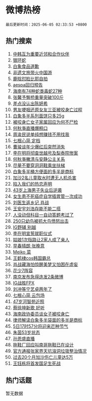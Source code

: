 # 微博热榜

`最后更新时间：2025-06-05 02:33:53 +0800`

## 热门搜索

1. [中韩互为重要近邻和合作伙伴](https://m.weibo.cn/search?containerid=100103type%3D1%26t%3D10%26q%3D%23%E4%B8%AD%E9%9F%A9%E4%BA%92%E4%B8%BA%E9%87%8D%E8%A6%81%E8%BF%91%E9%82%BB%E5%92%8C%E5%90%88%E4%BD%9C%E4%BC%99%E4%BC%B4%23&stream_entry_id=51&isnewpage=1&extparam=seat%3D1%26stream_entry_id%3D51%26c_type%3D51%26q%3D%2523%25E4%25B8%25AD%25E9%259F%25A9%25E4%25BA%2592%25E4%25B8%25BA%25E9%2587%258D%25E8%25A6%2581%25E8%25BF%2591%25E9%2582%25BB%25E5%2592%258C%25E5%2590%2588%25E4%25BD%259C%25E4%25BC%2599%25E4%25BC%25B4%2523%26cate%3D10103%26dgr%3D0%26pos%3D0%26filter_type%3Drealtimehot%26display_time%3D1749062032%26pre_seqid%3D174906203242600562135)
1. [银环蛇](https://m.weibo.cn/search?containerid=100103type%3D1%26t%3D10%26q%3D%E9%93%B6%E7%8E%AF%E8%9B%87&stream_entry_id=31&isnewpage=1&extparam=seat%3D1%26c_type%3D31%26cate%3D5001%26q%3D%25E9%2593%25B6%25E7%258E%25AF%25E8%259B%2587%26lcate%3D5001%26stream_entry_id%3D31%26filter_type%3Drealtimehot%26pos%3D0%26realpos%3D1%26dgr%3D0%26flag%3D2%26band_rank%3D1%26display_time%3D1749062032%26pre_seqid%3D174906203242600562135)
1. [白象食品道歉](https://m.weibo.cn/search?containerid=100103type%3D1%26t%3D10%26q%3D%23%E7%99%BD%E8%B1%A1%E9%A3%9F%E5%93%81%E9%81%93%E6%AD%89%23&stream_entry_id=31&isnewpage=1&extparam=seat%3D1%26c_type%3D31%26cate%3D5001%26q%3D%2523%25E7%2599%25BD%25E8%25B1%25A1%25E9%25A3%259F%25E5%2593%2581%25E9%2581%2593%25E6%25AD%2589%2523%26lcate%3D5001%26stream_entry_id%3D31%26filter_type%3Drealtimehot%26pos%3D1%26realpos%3D2%26dgr%3D0%26flag%3D2%26band_rank%3D2%26display_time%3D1749062032%26pre_seqid%3D174906203242600562135)
1. [非遗文旅带火中国游](https://m.weibo.cn/search?containerid=100103type%3D1%26t%3D10%26q%3D%23%E9%9D%9E%E9%81%97%E6%96%87%E6%97%85%E5%B8%A6%E7%81%AB%E4%B8%AD%E5%9B%BD%E6%B8%B8%23&stream_entry_id=31&isnewpage=1&extparam=seat%3D1%26c_type%3D31%26cate%3D5001%26q%3D%2523%25E9%259D%259E%25E9%2581%2597%25E6%2596%2587%25E6%2597%2585%25E5%25B8%25A6%25E7%2581%25AB%25E4%25B8%25AD%25E5%259B%25BD%25E6%25B8%25B8%2523%26lcate%3D5001%26stream_entry_id%3D31%26filter_type%3Drealtimehot%26pos%3D2%26realpos%3D3%26dgr%3D0%26flag%3D0%26band_rank%3D3%26display_time%3D1749062032%26pre_seqid%3D174906203242600562135)
1. [鹿晗怼脸比耶自拍](https://m.weibo.cn/search?containerid=100103type%3D1%26t%3D10%26q%3D%23%E9%B9%BF%E6%99%97%E6%80%BC%E8%84%B8%E6%AF%94%E8%80%B6%E8%87%AA%E6%8B%8D%23&stream_entry_id=31&isnewpage=1&extparam=seat%3D1%26c_type%3D31%26cate%3D5001%26q%3D%2523%25E9%25B9%25BF%25E6%2599%2597%25E6%2580%25BC%25E8%2584%25B8%25E6%25AF%2594%25E8%2580%25B6%25E8%2587%25AA%25E6%258B%258D%2523%26lcate%3D5001%26stream_entry_id%3D31%26filter_type%3Drealtimehot%26pos%3D3%26realpos%3D4%26dgr%3D0%26flag%3D2%26band_rank%3D4%26display_time%3D1749062032%26pre_seqid%3D174906203242600562135)
1. [aespa回归预告](https://m.weibo.cn/search?containerid=100103type%3D1%26t%3D10%26q%3Daespa%E5%9B%9E%E5%BD%92%E9%A2%84%E5%91%8A&stream_entry_id=31&isnewpage=1&extparam=seat%3D1%26c_type%3D31%26cate%3D5001%26q%3Daespa%25E5%259B%259E%25E5%25BD%2592%25E9%25A2%2584%25E5%2591%258A%26lcate%3D5001%26stream_entry_id%3D31%26filter_type%3Drealtimehot%26pos%3D4%26realpos%3D5%26dgr%3D0%26flag%3D0%26band_rank%3D5%26display_time%3D1749062032%26pre_seqid%3D174906203242600562135)
1. [海南有74种蛇类毒蛇27种](https://m.weibo.cn/search?containerid=100103type%3D1%26t%3D10%26q%3D%23%E6%B5%B7%E5%8D%97%E6%9C%8974%E7%A7%8D%E8%9B%87%E7%B1%BB%E6%AF%92%E8%9B%8727%E7%A7%8D%23&stream_entry_id=31&isnewpage=1&extparam=seat%3D1%26c_type%3D31%26cate%3D5001%26q%3D%2523%25E6%25B5%25B7%25E5%258D%2597%25E6%259C%258974%25E7%25A7%258D%25E8%259B%2587%25E7%25B1%25BB%25E6%25AF%2592%25E8%259B%258727%25E7%25A7%258D%2523%26lcate%3D5001%26stream_entry_id%3D31%26filter_type%3Drealtimehot%26pos%3D5%26realpos%3D6%26dgr%3D0%26flag%3D0%26band_rank%3D6%26display_time%3D1749062032%26pre_seqid%3D174906203242600562135)
1. [张馨予臀桥重量突破100斤](https://m.weibo.cn/search?containerid=100103type%3D1%26t%3D10%26q%3D%23%E5%BC%A0%E9%A6%A8%E4%BA%88%E8%87%80%E6%A1%A5%E9%87%8D%E9%87%8F%E7%AA%81%E7%A0%B4100%E6%96%A4%23&stream_entry_id=31&isnewpage=1&extparam=seat%3D1%26c_type%3D31%26cate%3D5001%26q%3D%2523%25E5%25BC%25A0%25E9%25A6%25A8%25E4%25BA%2588%25E8%2587%2580%25E6%25A1%25A5%25E9%2587%258D%25E9%2587%258F%25E7%25AA%2581%25E7%25A0%25B4100%25E6%2596%25A4%2523%26lcate%3D5001%26stream_entry_id%3D31%26filter_type%3Drealtimehot%26pos%3D6%26realpos%3D7%26dgr%3D0%26flag%3D2%26band_rank%3D7%26display_time%3D1749062032%26pre_seqid%3D174906203242600562135)
1. [差点没认出陈妍希](https://m.weibo.cn/search?containerid=100103type%3D1%26t%3D10%26q%3D%E5%B7%AE%E7%82%B9%E6%B2%A1%E8%AE%A4%E5%87%BA%E9%99%88%E5%A6%8D%E5%B8%8C&stream_entry_id=31&isnewpage=1&extparam=seat%3D1%26c_type%3D31%26cate%3D5001%26q%3D%25E5%25B7%25AE%25E7%2582%25B9%25E6%25B2%25A1%25E8%25AE%25A4%25E5%2587%25BA%25E9%2599%2588%25E5%25A6%258D%25E5%25B8%258C%26lcate%3D5001%26stream_entry_id%3D31%26filter_type%3Drealtimehot%26pos%3D7%26realpos%3D8%26dgr%3D0%26flag%3D2%26band_rank%3D8%26display_time%3D1749062032%26pre_seqid%3D174906203242600562135)
1. [男友哽咽还原女友三亚被咬身亡过程](https://m.weibo.cn/search?containerid=100103type%3D1%26t%3D10%26q%3D%23%E7%94%B7%E5%8F%8B%E5%93%BD%E5%92%BD%E8%BF%98%E5%8E%9F%E5%A5%B3%E5%8F%8B%E4%B8%89%E4%BA%9A%E8%A2%AB%E5%92%AC%E8%BA%AB%E4%BA%A1%E8%BF%87%E7%A8%8B%23&stream_entry_id=31&isnewpage=1&extparam=seat%3D1%26c_type%3D31%26cate%3D5001%26q%3D%2523%25E7%2594%25B7%25E5%258F%258B%25E5%2593%25BD%25E5%2592%25BD%25E8%25BF%2598%25E5%258E%259F%25E5%25A5%25B3%25E5%258F%258B%25E4%25B8%2589%25E4%25BA%259A%25E8%25A2%25AB%25E5%2592%25AC%25E8%25BA%25AB%25E4%25BA%25A1%25E8%25BF%2587%25E7%25A8%258B%2523%26lcate%3D5001%26stream_entry_id%3D31%26filter_type%3Drealtimehot%26pos%3D8%26realpos%3D9%26dgr%3D0%26flag%3D0%26band_rank%3D9%26display_time%3D1749062032%26pre_seqid%3D174906203242600562135)
1. [白象多半系列面饼只多25g](https://m.weibo.cn/search?containerid=100103type%3D1%26t%3D10%26q%3D%23%E7%99%BD%E8%B1%A1%E5%A4%9A%E5%8D%8A%E7%B3%BB%E5%88%97%E9%9D%A2%E9%A5%BC%E5%8F%AA%E5%A4%9A25g%23&stream_entry_id=31&isnewpage=1&extparam=seat%3D1%26c_type%3D31%26cate%3D5001%26q%3D%2523%25E7%2599%25BD%25E8%25B1%25A1%25E5%25A4%259A%25E5%258D%258A%25E7%25B3%25BB%25E5%2588%2597%25E9%259D%25A2%25E9%25A5%25BC%25E5%258F%25AA%25E5%25A4%259A25g%2523%26lcate%3D5001%26stream_entry_id%3D31%26filter_type%3Drealtimehot%26pos%3D9%26realpos%3D10%26dgr%3D0%26flag%3D0%26band_rank%3D10%26display_time%3D1749062032%26pre_seqid%3D174906203242600562135)
1. [被咬身亡女子家属回应为何不尸检](https://m.weibo.cn/search?containerid=100103type%3D1%26t%3D10%26q%3D%23%E8%A2%AB%E5%92%AC%E8%BA%AB%E4%BA%A1%E5%A5%B3%E5%AD%90%E5%AE%B6%E5%B1%9E%E5%9B%9E%E5%BA%94%E4%B8%BA%E4%BD%95%E4%B8%8D%E5%B0%B8%E6%A3%80%23&stream_entry_id=31&isnewpage=1&extparam=seat%3D1%26c_type%3D31%26cate%3D5001%26q%3D%2523%25E8%25A2%25AB%25E5%2592%25AC%25E8%25BA%25AB%25E4%25BA%25A1%25E5%25A5%25B3%25E5%25AD%2590%25E5%25AE%25B6%25E5%25B1%259E%25E5%259B%259E%25E5%25BA%2594%25E4%25B8%25BA%25E4%25BD%2595%25E4%25B8%258D%25E5%25B0%25B8%25E6%25A3%2580%2523%26lcate%3D5001%26stream_entry_id%3D31%26filter_type%3Drealtimehot%26pos%3D10%26realpos%3D11%26dgr%3D0%26flag%3D2%26band_rank%3D11%26display_time%3D1749062032%26pre_seqid%3D174906203242600562135)
1. [何秋亊直播爆粗口](https://m.weibo.cn/search?containerid=100103type%3D1%26t%3D10%26q%3D%23%E4%BD%95%E7%A7%8B%E4%BA%8A%E7%9B%B4%E6%92%AD%E7%88%86%E7%B2%97%E5%8F%A3%23&stream_entry_id=31&isnewpage=1&extparam=seat%3D1%26c_type%3D31%26cate%3D5001%26q%3D%2523%25E4%25BD%2595%25E7%25A7%258B%25E4%25BA%258A%25E7%259B%25B4%25E6%2592%25AD%25E7%2588%2586%25E7%25B2%2597%25E5%258F%25A3%2523%26lcate%3D5001%26stream_entry_id%3D31%26filter_type%3Drealtimehot%26pos%3D11%26realpos%3D12%26dgr%3D0%26flag%3D2%26band_rank%3D12%26display_time%3D1749062032%26pre_seqid%3D174906203242600562135)
1. [周渝民说单纯想赚钱不用找我](https://m.weibo.cn/search?containerid=100103type%3D1%26t%3D10%26q%3D%23%E5%91%A8%E6%B8%9D%E6%B0%91%E8%AF%B4%E5%8D%95%E7%BA%AF%E6%83%B3%E8%B5%9A%E9%92%B1%E4%B8%8D%E7%94%A8%E6%89%BE%E6%88%91%23&stream_entry_id=31&isnewpage=1&extparam=seat%3D1%26c_type%3D31%26cate%3D5001%26q%3D%2523%25E5%2591%25A8%25E6%25B8%259D%25E6%25B0%2591%25E8%25AF%25B4%25E5%258D%2595%25E7%25BA%25AF%25E6%2583%25B3%25E8%25B5%259A%25E9%2592%25B1%25E4%25B8%258D%25E7%2594%25A8%25E6%2589%25BE%25E6%2588%2591%2523%26lcate%3D5001%26stream_entry_id%3D31%26filter_type%3Drealtimehot%26pos%3D12%26realpos%3D13%26dgr%3D0%26flag%3D0%26band_rank%3D13%26display_time%3D1749062032%26pre_seqid%3D174906203242600562135)
1. [七根心简 定档](https://m.weibo.cn/search?containerid=100103type%3D1%26t%3D10%26q%3D%E4%B8%83%E6%A0%B9%E5%BF%83%E7%AE%80+%E5%AE%9A%E6%A1%A3&stream_entry_id=31&isnewpage=1&extparam=seat%3D1%26c_type%3D31%26cate%3D5001%26q%3D%25E4%25B8%2583%25E6%25A0%25B9%25E5%25BF%2583%25E7%25AE%2580%2520%25E5%25AE%259A%25E6%25A1%25A3%26lcate%3D5001%26stream_entry_id%3D31%26filter_type%3Drealtimehot%26pos%3D13%26realpos%3D14%26dgr%3D0%26flag%3D0%26band_rank%3D14%26display_time%3D1749062032%26pre_seqid%3D174906203242600562135)
1. [曹骏谈年少爆红后突然消失](https://m.weibo.cn/search?containerid=100103type%3D1%26t%3D10%26q%3D%23%E6%9B%B9%E9%AA%8F%E8%B0%88%E5%B9%B4%E5%B0%91%E7%88%86%E7%BA%A2%E5%90%8E%E7%AA%81%E7%84%B6%E6%B6%88%E5%A4%B1%23&stream_entry_id=31&isnewpage=1&extparam=seat%3D1%26c_type%3D31%26cate%3D5001%26q%3D%2523%25E6%259B%25B9%25E9%25AA%258F%25E8%25B0%2588%25E5%25B9%25B4%25E5%25B0%2591%25E7%2588%2586%25E7%25BA%25A2%25E5%2590%258E%25E7%25AA%2581%25E7%2584%25B6%25E6%25B6%2588%25E5%25A4%25B1%2523%26lcate%3D5001%26stream_entry_id%3D31%26filter_type%3Drealtimehot%26pos%3D14%26realpos%3D15%26dgr%3D0%26flag%3D0%26band_rank%3D15%26display_time%3D1749062032%26pre_seqid%3D174906203242600562135)
1. [李在明将彻查世越号及梨泰院惨案](https://m.weibo.cn/search?containerid=100103type%3D1%26t%3D10%26q%3D%23%E6%9D%8E%E5%9C%A8%E6%98%8E%E5%B0%86%E5%BD%BB%E6%9F%A5%E4%B8%96%E8%B6%8A%E5%8F%B7%E5%8F%8A%E6%A2%A8%E6%B3%B0%E9%99%A2%E6%83%A8%E6%A1%88%23&stream_entry_id=31&isnewpage=1&extparam=seat%3D1%26c_type%3D31%26cate%3D5001%26q%3D%2523%25E6%259D%258E%25E5%259C%25A8%25E6%2598%258E%25E5%25B0%2586%25E5%25BD%25BB%25E6%259F%25A5%25E4%25B8%2596%25E8%25B6%258A%25E5%258F%25B7%25E5%258F%258A%25E6%25A2%25A8%25E6%25B3%25B0%25E9%2599%25A2%25E6%2583%25A8%25E6%25A1%2588%2523%26lcate%3D5001%26stream_entry_id%3D31%26filter_type%3Drealtimehot%26pos%3D15%26realpos%3D16%26dgr%3D0%26flag%3D0%26band_rank%3D16%26display_time%3D1749062032%26pre_seqid%3D174906203242600562135)
1. [何秋亊撇清与安静公主关系](https://m.weibo.cn/search?containerid=100103type%3D1%26t%3D10%26q%3D%23%E4%BD%95%E7%A7%8B%E4%BA%8A%E6%92%87%E6%B8%85%E4%B8%8E%E5%AE%89%E9%9D%99%E5%85%AC%E4%B8%BB%E5%85%B3%E7%B3%BB%23&stream_entry_id=31&isnewpage=1&extparam=seat%3D1%26c_type%3D31%26cate%3D5001%26q%3D%2523%25E4%25BD%2595%25E7%25A7%258B%25E4%25BA%258A%25E6%2592%2587%25E6%25B8%2585%25E4%25B8%258E%25E5%25AE%2589%25E9%259D%2599%25E5%2585%25AC%25E4%25B8%25BB%25E5%2585%25B3%25E7%25B3%25BB%2523%26lcate%3D5001%26stream_entry_id%3D31%26filter_type%3Drealtimehot%26pos%3D16%26realpos%3D17%26dgr%3D0%26flag%3D2%26band_rank%3D17%26display_time%3D1749062032%26pre_seqid%3D174906203242600562135)
1. [尽量不要穿洞洞鞋乘坐扶梯](https://m.weibo.cn/search?containerid=100103type%3D1%26t%3D10%26q%3D%E5%B0%BD%E9%87%8F%E4%B8%8D%E8%A6%81%E7%A9%BF%E6%B4%9E%E6%B4%9E%E9%9E%8B%E4%B9%98%E5%9D%90%E6%89%B6%E6%A2%AF&stream_entry_id=31&isnewpage=1&extparam=seat%3D1%26c_type%3D31%26cate%3D5001%26q%3D%25E5%25B0%25BD%25E9%2587%258F%25E4%25B8%258D%25E8%25A6%2581%25E7%25A9%25BF%25E6%25B4%259E%25E6%25B4%259E%25E9%259E%258B%25E4%25B9%2598%25E5%259D%2590%25E6%2589%25B6%25E6%25A2%25AF%26lcate%3D5001%26stream_entry_id%3D31%26filter_type%3Drealtimehot%26pos%3D17%26realpos%3D18%26dgr%3D0%26flag%3D0%26band_rank%3D18%26display_time%3D1749062032%26pre_seqid%3D174906203242600562135)
1. [白象多半桶方便面的多半是商标](https://m.weibo.cn/search?containerid=100103type%3D1%26t%3D10%26q%3D%23%E7%99%BD%E8%B1%A1%E5%A4%9A%E5%8D%8A%E6%A1%B6%E6%96%B9%E4%BE%BF%E9%9D%A2%E7%9A%84%E5%A4%9A%E5%8D%8A%E6%98%AF%E5%95%86%E6%A0%87%23&stream_entry_id=31&isnewpage=1&extparam=seat%3D1%26c_type%3D31%26cate%3D5001%26q%3D%2523%25E7%2599%25BD%25E8%25B1%25A1%25E5%25A4%259A%25E5%258D%258A%25E6%25A1%25B6%25E6%2596%25B9%25E4%25BE%25BF%25E9%259D%25A2%25E7%259A%2584%25E5%25A4%259A%25E5%258D%258A%25E6%2598%25AF%25E5%2595%2586%25E6%25A0%2587%2523%26lcate%3D5001%26stream_entry_id%3D31%26filter_type%3Drealtimehot%26pos%3D18%26realpos%3D19%26dgr%3D0%26flag%3D0%26band_rank%3D19%26display_time%3D1749062032%26pre_seqid%3D174906203242600562135)
1. [加沙2名儿童取水时遭无人机杀害](https://m.weibo.cn/search?containerid=100103type%3D1%26t%3D10%26q%3D%23%E5%8A%A0%E6%B2%992%E5%90%8D%E5%84%BF%E7%AB%A5%E5%8F%96%E6%B0%B4%E6%97%B6%E9%81%AD%E6%97%A0%E4%BA%BA%E6%9C%BA%E6%9D%80%E5%AE%B3%23&stream_entry_id=31&isnewpage=1&extparam=seat%3D1%26c_type%3D31%26cate%3D5001%26q%3D%2523%25E5%258A%25A0%25E6%25B2%25992%25E5%2590%258D%25E5%2584%25BF%25E7%25AB%25A5%25E5%258F%2596%25E6%25B0%25B4%25E6%2597%25B6%25E9%2581%25AD%25E6%2597%25A0%25E4%25BA%25BA%25E6%259C%25BA%25E6%259D%2580%25E5%25AE%25B3%2523%26lcate%3D5001%26stream_entry_id%3D31%26filter_type%3Drealtimehot%26pos%3D19%26realpos%3D20%26dgr%3D0%26flag%3D0%26band_rank%3D20%26display_time%3D1749062032%26pre_seqid%3D174906203242600562135)
1. [陷入我们的热恋声明](https://m.weibo.cn/search?containerid=100103type%3D1%26t%3D10%26q%3D%E9%99%B7%E5%85%A5%E6%88%91%E4%BB%AC%E7%9A%84%E7%83%AD%E6%81%8B%E5%A3%B0%E6%98%8E&stream_entry_id=31&isnewpage=1&extparam=seat%3D1%26c_type%3D31%26cate%3D5001%26q%3D%25E9%2599%25B7%25E5%2585%25A5%25E6%2588%2591%25E4%25BB%25AC%25E7%259A%2584%25E7%2583%25AD%25E6%2581%258B%25E5%25A3%25B0%25E6%2598%258E%26lcate%3D5001%26stream_entry_id%3D31%26filter_type%3Drealtimehot%26pos%3D20%26realpos%3D21%26dgr%3D0%26flag%3D0%26band_rank%3D21%26display_time%3D1749062032%26pre_seqid%3D174906203242600562135)
1. [43岁上海男子失业后逆袭](https://m.weibo.cn/search?containerid=100103type%3D1%26t%3D10%26q%3D%2343%E5%B2%81%E4%B8%8A%E6%B5%B7%E7%94%B7%E5%AD%90%E5%A4%B1%E4%B8%9A%E5%90%8E%E9%80%86%E8%A2%AD%23&stream_entry_id=31&isnewpage=1&extparam=seat%3D1%26c_type%3D31%26cate%3D5001%26q%3D%252343%25E5%25B2%2581%25E4%25B8%258A%25E6%25B5%25B7%25E7%2594%25B7%25E5%25AD%2590%25E5%25A4%25B1%25E4%25B8%259A%25E5%2590%258E%25E9%2580%2586%25E8%25A2%25AD%2523%26lcate%3D5001%26stream_entry_id%3D31%26filter_type%3Drealtimehot%26pos%3D21%26realpos%3D22%26dgr%3D0%26flag%3D0%26band_rank%3D22%26display_time%3D1749062032%26pre_seqid%3D174906203242600562135)
1. [女生患不死癌症自学插胃管一次成功](https://m.weibo.cn/search?containerid=100103type%3D1%26t%3D10%26q%3D%23%E5%A5%B3%E7%94%9F%E6%82%A3%E4%B8%8D%E6%AD%BB%E7%99%8C%E7%97%87%E8%87%AA%E5%AD%A6%E6%8F%92%E8%83%83%E7%AE%A1%E4%B8%80%E6%AC%A1%E6%88%90%E5%8A%9F%23&stream_entry_id=31&isnewpage=1&extparam=seat%3D1%26c_type%3D31%26cate%3D5001%26q%3D%2523%25E5%25A5%25B3%25E7%2594%259F%25E6%2582%25A3%25E4%25B8%258D%25E6%25AD%25BB%25E7%2599%258C%25E7%2597%2587%25E8%2587%25AA%25E5%25AD%25A6%25E6%258F%2592%25E8%2583%2583%25E7%25AE%25A1%25E4%25B8%2580%25E6%25AC%25A1%25E6%2588%2590%25E5%258A%259F%2523%26lcate%3D5001%26stream_entry_id%3D31%26filter_type%3Drealtimehot%26pos%3D22%26realpos%3D23%26dgr%3D0%26flag%3D0%26band_rank%3D23%26display_time%3D1749062032%26pre_seqid%3D174906203242600562135)
1. [刘医生返乡记 肖战](https://m.weibo.cn/search?containerid=100103type%3D1%26t%3D10%26q%3D%E5%88%98%E5%8C%BB%E7%94%9F%E8%BF%94%E4%B9%A1%E8%AE%B0+%E8%82%96%E6%88%98&stream_entry_id=31&isnewpage=1&extparam=seat%3D1%26c_type%3D31%26cate%3D5001%26q%3D%25E5%2588%2598%25E5%258C%25BB%25E7%2594%259F%25E8%25BF%2594%25E4%25B9%25A1%25E8%25AE%25B0%2520%25E8%2582%2596%25E6%2588%2598%26lcate%3D5001%26stream_entry_id%3D31%26filter_type%3Drealtimehot%26pos%3D23%26realpos%3D24%26dgr%3D0%26flag%3D0%26band_rank%3D24%26display_time%3D1749062032%26pre_seqid%3D174906203242600562135)
1. [王安宇刘浩存能不能二搭](https://m.weibo.cn/search?containerid=100103type%3D1%26t%3D10%26q%3D%E7%8E%8B%E5%AE%89%E5%AE%87%E5%88%98%E6%B5%A9%E5%AD%98%E8%83%BD%E4%B8%8D%E8%83%BD%E4%BA%8C%E6%90%AD&stream_entry_id=31&isnewpage=1&extparam=seat%3D1%26c_type%3D31%26cate%3D5001%26q%3D%25E7%258E%258B%25E5%25AE%2589%25E5%25AE%2587%25E5%2588%2598%25E6%25B5%25A9%25E5%25AD%2598%25E8%2583%25BD%25E4%25B8%258D%25E8%2583%25BD%25E4%25BA%258C%25E6%2590%25AD%26lcate%3D5001%26stream_entry_id%3D31%26filter_type%3Drealtimehot%26pos%3D24%26realpos%3D25%26dgr%3D0%26flag%3D0%26band_rank%3D25%26display_time%3D1749062032%26pre_seqid%3D174906203242600562135)
1. [人没动但科目一自动答题考过了](https://m.weibo.cn/search?containerid=100103type%3D1%26t%3D10%26q%3D%23%E4%BA%BA%E6%B2%A1%E5%8A%A8%E4%BD%86%E7%A7%91%E7%9B%AE%E4%B8%80%E8%87%AA%E5%8A%A8%E7%AD%94%E9%A2%98%E8%80%83%E8%BF%87%E4%BA%86%23&stream_entry_id=31&isnewpage=1&extparam=seat%3D1%26c_type%3D31%26cate%3D5001%26q%3D%2523%25E4%25BA%25BA%25E6%25B2%25A1%25E5%258A%25A8%25E4%25BD%2586%25E7%25A7%2591%25E7%259B%25AE%25E4%25B8%2580%25E8%2587%25AA%25E5%258A%25A8%25E7%25AD%2594%25E9%25A2%2598%25E8%2580%2583%25E8%25BF%2587%25E4%25BA%2586%2523%26lcate%3D5001%26stream_entry_id%3D31%26filter_type%3Drealtimehot%26pos%3D25%26realpos%3D26%26dgr%3D0%26flag%3D0%26band_rank%3D26%26display_time%3D1749062032%26pre_seqid%3D174906203242600562135)
1. [250只幼鸟被抓大鸟愤怒出击](https://m.weibo.cn/search?containerid=100103type%3D1%26t%3D10%26q%3D%23250%E5%8F%AA%E5%B9%BC%E9%B8%9F%E8%A2%AB%E6%8A%93%E5%A4%A7%E9%B8%9F%E6%84%A4%E6%80%92%E5%87%BA%E5%87%BB%23&stream_entry_id=31&isnewpage=1&extparam=seat%3D1%26c_type%3D31%26cate%3D5001%26q%3D%2523250%25E5%258F%25AA%25E5%25B9%25BC%25E9%25B8%259F%25E8%25A2%25AB%25E6%258A%2593%25E5%25A4%25A7%25E9%25B8%259F%25E6%2584%25A4%25E6%2580%2592%25E5%2587%25BA%25E5%2587%25BB%2523%26lcate%3D5001%26stream_entry_id%3D31%26filter_type%3Drealtimehot%26pos%3D26%26realpos%3D27%26dgr%3D0%26flag%3D0%26band_rank%3D27%26display_time%3D1749062032%26pre_seqid%3D174906203242600562135)
1. [IG野辅 别越](https://m.weibo.cn/search?containerid=100103type%3D1%26t%3D10%26q%3DIG%E9%87%8E%E8%BE%85+%E5%88%AB%E8%B6%8A&stream_entry_id=31&isnewpage=1&extparam=seat%3D1%26c_type%3D31%26cate%3D5001%26q%3DIG%25E9%2587%258E%25E8%25BE%2585%2520%25E5%2588%25AB%25E8%25B6%258A%26lcate%3D5001%26stream_entry_id%3D31%26filter_type%3Drealtimehot%26pos%3D27%26realpos%3D28%26dgr%3D0%26flag%3D0%26band_rank%3D28%26display_time%3D1749062032%26pre_seqid%3D174906203242600562135)
1. [李在明宣誓就职仪式](https://m.weibo.cn/search?containerid=100103type%3D1%26t%3D10%26q%3D%23%E6%9D%8E%E5%9C%A8%E6%98%8E%E5%AE%A3%E8%AA%93%E5%B0%B1%E8%81%8C%E4%BB%AA%E5%BC%8F%23&stream_entry_id=31&isnewpage=1&extparam=seat%3D1%26c_type%3D31%26cate%3D5001%26q%3D%2523%25E6%259D%258E%25E5%259C%25A8%25E6%2598%258E%25E5%25AE%25A3%25E8%25AA%2593%25E5%25B0%25B1%25E8%2581%258C%25E4%25BB%25AA%25E5%25BC%258F%2523%26lcate%3D5001%26stream_entry_id%3D31%26filter_type%3Drealtimehot%26pos%3D28%26realpos%3D29%26dgr%3D0%26flag%3D0%26band_rank%3D29%26display_time%3D1749062032%26pre_seqid%3D174906203242600562135)
1. [姑娘1次指路让2家人成了亲人](https://m.weibo.cn/search?containerid=100103type%3D1%26t%3D10%26q%3D%23%E5%A7%91%E5%A8%981%E6%AC%A1%E6%8C%87%E8%B7%AF%E8%AE%A92%E5%AE%B6%E4%BA%BA%E6%88%90%E4%BA%86%E4%BA%B2%E4%BA%BA%23&stream_entry_id=31&isnewpage=1&extparam=seat%3D1%26c_type%3D31%26cate%3D5001%26q%3D%2523%25E5%25A7%2591%25E5%25A8%25981%25E6%25AC%25A1%25E6%258C%2587%25E8%25B7%25AF%25E8%25AE%25A92%25E5%25AE%25B6%25E4%25BA%25BA%25E6%2588%2590%25E4%25BA%2586%25E4%25BA%25B2%25E4%25BA%25BA%2523%26lcate%3D5001%26stream_entry_id%3D31%26filter_type%3Drealtimehot%26pos%3D29%26realpos%3D30%26dgr%3D0%26flag%3D1%26band_rank%3D30%26display_time%3D1749062032%26pre_seqid%3D174906203242600562135)
1. [早春晴朗 张晚意](https://m.weibo.cn/search?containerid=100103type%3D1%26t%3D10%26q%3D%E6%97%A9%E6%98%A5%E6%99%B4%E6%9C%97+%E5%BC%A0%E6%99%9A%E6%84%8F&stream_entry_id=31&isnewpage=1&extparam=seat%3D1%26c_type%3D31%26cate%3D5001%26q%3D%25E6%2597%25A9%25E6%2598%25A5%25E6%2599%25B4%25E6%259C%2597%2520%25E5%25BC%25A0%25E6%2599%259A%25E6%2584%258F%26lcate%3D5001%26stream_entry_id%3D31%26filter_type%3Drealtimehot%26pos%3D30%26realpos%3D31%26dgr%3D0%26flag%3D0%26band_rank%3D31%26display_time%3D1749062032%26pre_seqid%3D174906203242600562135)
1. [Meiko 菜](https://m.weibo.cn/search?containerid=100103type%3D1%26t%3D10%26q%3DMeiko+%E8%8F%9C&stream_entry_id=31&isnewpage=1&extparam=seat%3D1%26c_type%3D31%26cate%3D5001%26q%3DMeiko%2520%25E8%258F%259C%26lcate%3D5001%26stream_entry_id%3D31%26filter_type%3Drealtimehot%26pos%3D31%26realpos%3D32%26dgr%3D0%26flag%3D0%26band_rank%3D32%26display_time%3D1749062032%26pre_seqid%3D174906203242600562135)
1. [王鹤棣cos韩国霸总](https://m.weibo.cn/search?containerid=100103type%3D1%26t%3D10%26q%3D%E7%8E%8B%E9%B9%A4%E6%A3%A3cos%E9%9F%A9%E5%9B%BD%E9%9C%B8%E6%80%BB&stream_entry_id=31&isnewpage=1&extparam=seat%3D1%26c_type%3D31%26cate%3D5001%26q%3D%25E7%258E%258B%25E9%25B9%25A4%25E6%25A3%25A3cos%25E9%259F%25A9%25E5%259B%25BD%25E9%259C%25B8%25E6%2580%25BB%26lcate%3D5001%26stream_entry_id%3D31%26filter_type%3Drealtimehot%26pos%3D32%26realpos%3D33%26dgr%3D0%26flag%3D0%26band_rank%3D33%26display_time%3D1749062032%26pre_seqid%3D174906203242600562135)
1. [肖战藏海怕惊醒美梦又怕困在虚妄](https://m.weibo.cn/search?containerid=100103type%3D1%26t%3D10%26q%3D%23%E8%82%96%E6%88%98%E8%97%8F%E6%B5%B7%E6%80%95%E6%83%8A%E9%86%92%E7%BE%8E%E6%A2%A6%E5%8F%88%E6%80%95%E5%9B%B0%E5%9C%A8%E8%99%9A%E5%A6%84%23&stream_entry_id=31&isnewpage=1&extparam=seat%3D1%26c_type%3D31%26cate%3D5001%26q%3D%2523%25E8%2582%2596%25E6%2588%2598%25E8%2597%258F%25E6%25B5%25B7%25E6%2580%2595%25E6%2583%258A%25E9%2586%2592%25E7%25BE%258E%25E6%25A2%25A6%25E5%258F%2588%25E6%2580%2595%25E5%259B%25B0%25E5%259C%25A8%25E8%2599%259A%25E5%25A6%2584%2523%26lcate%3D5001%26stream_entry_id%3D31%26filter_type%3Drealtimehot%26pos%3D33%26realpos%3D34%26dgr%3D0%26flag%3D0%26band_rank%3D34%26display_time%3D1749062032%26pre_seqid%3D174906203242600562135)
1. [花少7阵容](https://m.weibo.cn/search?containerid=100103type%3D1%26t%3D10%26q%3D%E8%8A%B1%E5%B0%917%E9%98%B5%E5%AE%B9&stream_entry_id=31&isnewpage=1&extparam=seat%3D1%26c_type%3D31%26cate%3D5001%26q%3D%25E8%258A%25B1%25E5%25B0%25917%25E9%2598%25B5%25E5%25AE%25B9%26lcate%3D5001%26stream_entry_id%3D31%26filter_type%3Drealtimehot%26pos%3D34%26realpos%3D35%26dgr%3D0%26flag%3D0%26band_rank%3D35%26display_time%3D1749062032%26pre_seqid%3D174906203242600562135)
1. [南京发布急得连发2条微博](https://m.weibo.cn/search?containerid=100103type%3D1%26t%3D10%26q%3D%23%E5%8D%97%E4%BA%AC%E5%8F%91%E5%B8%83%E6%80%A5%E5%BE%97%E8%BF%9E%E5%8F%912%E6%9D%A1%E5%BE%AE%E5%8D%9A%23&stream_entry_id=31&isnewpage=1&extparam=seat%3D1%26c_type%3D31%26cate%3D5001%26q%3D%2523%25E5%258D%2597%25E4%25BA%25AC%25E5%258F%2591%25E5%25B8%2583%25E6%2580%25A5%25E5%25BE%2597%25E8%25BF%259E%25E5%258F%25912%25E6%259D%25A1%25E5%25BE%25AE%25E5%258D%259A%2523%26lcate%3D5001%26stream_entry_id%3D31%26filter_type%3Drealtimehot%26pos%3D35%26realpos%3D36%26dgr%3D0%26flag%3D0%26band_rank%3D36%26display_time%3D1749062032%26pre_seqid%3D174906203242600562135)
1. [IG战胜FPX](https://m.weibo.cn/search?containerid=100103type%3D1%26t%3D10%26q%3DIG%E6%88%98%E8%83%9CFPX&stream_entry_id=31&isnewpage=1&extparam=seat%3D1%26c_type%3D31%26cate%3D5001%26q%3DIG%25E6%2588%2598%25E8%2583%259CFPX%26lcate%3D5001%26stream_entry_id%3D31%26filter_type%3Drealtimehot%26pos%3D36%26realpos%3D37%26dgr%3D0%26flag%3D0%26band_rank%3D37%26display_time%3D1749062032%26pre_seqid%3D174906203242600562135)
1. [刘冲等宁艺卓两年了](https://m.weibo.cn/search?containerid=100103type%3D1%26t%3D10%26q%3D%23%E5%88%98%E5%86%B2%E7%AD%89%E5%AE%81%E8%89%BA%E5%8D%93%E4%B8%A4%E5%B9%B4%E4%BA%86%23&stream_entry_id=31&isnewpage=1&extparam=seat%3D1%26c_type%3D31%26cate%3D5001%26q%3D%2523%25E5%2588%2598%25E5%2586%25B2%25E7%25AD%2589%25E5%25AE%2581%25E8%2589%25BA%25E5%258D%2593%25E4%25B8%25A4%25E5%25B9%25B4%25E4%25BA%2586%2523%26lcate%3D5001%26stream_entry_id%3D31%26filter_type%3Drealtimehot%26pos%3D37%26realpos%3D38%26dgr%3D0%26flag%3D0%26band_rank%3D38%26display_time%3D1749062032%26pre_seqid%3D174906203242600562135)
1. [七根心简 云包场](https://m.weibo.cn/search?containerid=100103type%3D1%26t%3D10%26q%3D%E4%B8%83%E6%A0%B9%E5%BF%83%E7%AE%80+%E4%BA%91%E5%8C%85%E5%9C%BA&stream_entry_id=31&isnewpage=1&extparam=seat%3D1%26c_type%3D31%26cate%3D5001%26q%3D%25E4%25B8%2583%25E6%25A0%25B9%25E5%25BF%2583%25E7%25AE%2580%2520%25E4%25BA%2591%25E5%258C%2585%25E5%259C%25BA%26lcate%3D5001%26stream_entry_id%3D31%26filter_type%3Drealtimehot%26pos%3D38%26realpos%3D39%26dgr%3D0%26flag%3D0%26band_rank%3D39%26display_time%3D1749062032%26pre_seqid%3D174906203242600562135)
1. [47岁河智苑近照](https://m.weibo.cn/search?containerid=100103type%3D1%26t%3D10%26q%3D%2347%E5%B2%81%E6%B2%B3%E6%99%BA%E8%8B%91%E8%BF%91%E7%85%A7%23&stream_entry_id=31&isnewpage=1&extparam=seat%3D1%26c_type%3D31%26cate%3D5001%26q%3D%252347%25E5%25B2%2581%25E6%25B2%25B3%25E6%2599%25BA%25E8%258B%2591%25E8%25BF%2591%25E7%2585%25A7%2523%26lcate%3D5001%26stream_entry_id%3D31%26filter_type%3Drealtimehot%26pos%3D39%26realpos%3D40%26dgr%3D0%26flag%3D0%26band_rank%3D40%26display_time%3D1749062032%26pre_seqid%3D174906203242600562135)
1. [蔡徐坤新歌 好听](https://m.weibo.cn/search?containerid=100103type%3D1%26t%3D10%26q%3D%E8%94%A1%E5%BE%90%E5%9D%A4%E6%96%B0%E6%AD%8C+%E5%A5%BD%E5%90%AC&stream_entry_id=31&isnewpage=1&extparam=seat%3D1%26c_type%3D31%26cate%3D5001%26q%3D%25E8%2594%25A1%25E5%25BE%2590%25E5%259D%25A4%25E6%2596%25B0%25E6%25AD%258C%2520%25E5%25A5%25BD%25E5%2590%25AC%26lcate%3D5001%26stream_entry_id%3D31%26filter_type%3Drealtimehot%26pos%3D40%26realpos%3D41%26dgr%3D0%26flag%3D0%26band_rank%3D41%26display_time%3D1749062032%26pre_seqid%3D174906203242600562135)
1. [海南政协委员谈女子被咬身亡](https://m.weibo.cn/search?containerid=100103type%3D1%26t%3D10%26q%3D%23%E6%B5%B7%E5%8D%97%E6%94%BF%E5%8D%8F%E5%A7%94%E5%91%98%E8%B0%88%E5%A5%B3%E5%AD%90%E8%A2%AB%E5%92%AC%E8%BA%AB%E4%BA%A1%23&stream_entry_id=31&isnewpage=1&extparam=seat%3D1%26c_type%3D31%26cate%3D5001%26q%3D%2523%25E6%25B5%25B7%25E5%258D%2597%25E6%2594%25BF%25E5%258D%258F%25E5%25A7%2594%25E5%2591%2598%25E8%25B0%2588%25E5%25A5%25B3%25E5%25AD%2590%25E8%25A2%25AB%25E5%2592%25AC%25E8%25BA%25AB%25E4%25BA%25A1%2523%26lcate%3D5001%26stream_entry_id%3D31%26filter_type%3Drealtimehot%26pos%3D41%26realpos%3D42%26dgr%3D0%26flag%3D1%26band_rank%3D42%26display_time%3D1749062032%26pre_seqid%3D174906203242600562135)
1. [律师解读白象多半袋面的多半是商标](https://m.weibo.cn/search?containerid=100103type%3D1%26t%3D10%26q%3D%23%E5%BE%8B%E5%B8%88%E8%A7%A3%E8%AF%BB%E7%99%BD%E8%B1%A1%E5%A4%9A%E5%8D%8A%E8%A2%8B%E9%9D%A2%E7%9A%84%E5%A4%9A%E5%8D%8A%E6%98%AF%E5%95%86%E6%A0%87%23&stream_entry_id=31&isnewpage=1&extparam=seat%3D1%26c_type%3D31%26cate%3D5001%26q%3D%2523%25E5%25BE%258B%25E5%25B8%2588%25E8%25A7%25A3%25E8%25AF%25BB%25E7%2599%25BD%25E8%25B1%25A1%25E5%25A4%259A%25E5%258D%258A%25E8%25A2%258B%25E9%259D%25A2%25E7%259A%2584%25E5%25A4%259A%25E5%258D%258A%25E6%2598%25AF%25E5%2595%2586%25E6%25A0%2587%2523%26lcate%3D5001%26stream_entry_id%3D31%26filter_type%3Drealtimehot%26pos%3D42%26realpos%3D43%26dgr%3D0%26flag%3D0%26band_rank%3D43%26display_time%3D1749062032%26pre_seqid%3D174906203242600562135)
1. [5日17时57分将迎来芒种节气](https://m.weibo.cn/search?containerid=100103type%3D1%26t%3D10%26q%3D%235%E6%97%A517%E6%97%B657%E5%88%86%E5%B0%86%E8%BF%8E%E6%9D%A5%E8%8A%92%E7%A7%8D%E8%8A%82%E6%B0%94%23&stream_entry_id=31&isnewpage=1&extparam=seat%3D1%26c_type%3D31%26cate%3D5001%26q%3D%25235%25E6%2597%25A517%25E6%2597%25B657%25E5%2588%2586%25E5%25B0%2586%25E8%25BF%258E%25E6%259D%25A5%25E8%258A%2592%25E7%25A7%258D%25E8%258A%2582%25E6%25B0%2594%2523%26lcate%3D5001%26stream_entry_id%3D31%26filter_type%3Drealtimehot%26pos%3D43%26realpos%3D44%26dgr%3D0%26flag%3D0%26band_rank%3D44%26display_time%3D1749062032%26pre_seqid%3D174906203242600562135)
1. [朱茵53岁状态](https://m.weibo.cn/search?containerid=100103type%3D1%26t%3D10%26q%3D%23%E6%9C%B1%E8%8C%B553%E5%B2%81%E7%8A%B6%E6%80%81%23&stream_entry_id=31&isnewpage=1&extparam=seat%3D1%26c_type%3D31%26cate%3D5001%26q%3D%2523%25E6%259C%25B1%25E8%258C%25B553%25E5%25B2%2581%25E7%258A%25B6%25E6%2580%2581%2523%26lcate%3D5001%26stream_entry_id%3D31%26filter_type%3Drealtimehot%26pos%3D44%26realpos%3D45%26dgr%3D0%26flag%3D0%26band_rank%3D45%26display_time%3D1749062032%26pre_seqid%3D174906203242600562135)
1. [孙恩盛直播](https://m.weibo.cn/search?containerid=100103type%3D1%26t%3D10%26q%3D%23%E5%AD%99%E6%81%A9%E7%9B%9B%E7%9B%B4%E6%92%AD%23&stream_entry_id=31&isnewpage=1&extparam=seat%3D1%26c_type%3D31%26cate%3D5001%26q%3D%2523%25E5%25AD%2599%25E6%2581%25A9%25E7%259B%259B%25E7%259B%25B4%25E6%2592%25AD%2523%26lcate%3D5001%26stream_entry_id%3D31%26filter_type%3Drealtimehot%26pos%3D45%26realpos%3D46%26dgr%3D0%26flag%3D0%26band_rank%3D46%26display_time%3D1749062032%26pre_seqid%3D174906203242600562135)
1. [拖鞋厂回应叫南哥拖鞋已在设计](https://m.weibo.cn/search?containerid=100103type%3D1%26t%3D10%26q%3D%23%E6%8B%96%E9%9E%8B%E5%8E%82%E5%9B%9E%E5%BA%94%E5%8F%AB%E5%8D%97%E5%93%A5%E6%8B%96%E9%9E%8B%E5%B7%B2%E5%9C%A8%E8%AE%BE%E8%AE%A1%23&stream_entry_id=31&isnewpage=1&extparam=seat%3D1%26c_type%3D31%26cate%3D5001%26q%3D%2523%25E6%258B%2596%25E9%259E%258B%25E5%258E%2582%25E5%259B%259E%25E5%25BA%2594%25E5%258F%25AB%25E5%258D%2597%25E5%2593%25A5%25E6%258B%2596%25E9%259E%258B%25E5%25B7%25B2%25E5%259C%25A8%25E8%25AE%25BE%25E8%25AE%25A1%2523%26lcate%3D5001%26stream_entry_id%3D31%26filter_type%3Drealtimehot%26pos%3D46%26realpos%3D47%26dgr%3D0%26flag%3D0%26band_rank%3D47%26display_time%3D1749062032%26pre_seqid%3D174906203242600562135)
1. [官方通报张家界天坑溶洞垃圾整治情况](https://m.weibo.cn/search?containerid=100103type%3D1%26t%3D10%26q%3D%23%E5%AE%98%E6%96%B9%E9%80%9A%E6%8A%A5%E5%BC%A0%E5%AE%B6%E7%95%8C%E5%A4%A9%E5%9D%91%E6%BA%B6%E6%B4%9E%E5%9E%83%E5%9C%BE%E6%95%B4%E6%B2%BB%E6%83%85%E5%86%B5%23&stream_entry_id=31&isnewpage=1&extparam=seat%3D1%26c_type%3D31%26cate%3D5001%26q%3D%2523%25E5%25AE%2598%25E6%2596%25B9%25E9%2580%259A%25E6%258A%25A5%25E5%25BC%25A0%25E5%25AE%25B6%25E7%2595%258C%25E5%25A4%25A9%25E5%259D%2591%25E6%25BA%25B6%25E6%25B4%259E%25E5%259E%2583%25E5%259C%25BE%25E6%2595%25B4%25E6%25B2%25BB%25E6%2583%2585%25E5%2586%25B5%2523%26lcate%3D5001%26stream_entry_id%3D31%26filter_type%3Drealtimehot%26pos%3D47%26realpos%3D48%26dgr%3D0%26flag%3D0%26band_rank%3D48%26display_time%3D1749062032%26pre_seqid%3D174906203242600562135)
1. [过去20个月加沙伤亡儿童达5万](https://m.weibo.cn/search?containerid=100103type%3D1%26t%3D10%26q%3D%23%E8%BF%87%E5%8E%BB20%E4%B8%AA%E6%9C%88%E5%8A%A0%E6%B2%99%E4%BC%A4%E4%BA%A1%E5%84%BF%E7%AB%A5%E8%BE%BE5%E4%B8%87%23&stream_entry_id=31&isnewpage=1&extparam=seat%3D1%26c_type%3D31%26cate%3D5001%26q%3D%2523%25E8%25BF%2587%25E5%258E%25BB20%25E4%25B8%25AA%25E6%259C%2588%25E5%258A%25A0%25E6%25B2%2599%25E4%25BC%25A4%25E4%25BA%25A1%25E5%2584%25BF%25E7%25AB%25A5%25E8%25BE%25BE5%25E4%25B8%2587%2523%26lcate%3D5001%26stream_entry_id%3D31%26filter_type%3Drealtimehot%26pos%3D48%26realpos%3D49%26dgr%3D0%26flag%3D0%26band_rank%3D49%26display_time%3D1749062032%26pre_seqid%3D174906203242600562135)
1. [王钰栋将首发国足生死战](https://m.weibo.cn/search?containerid=100103type%3D1%26t%3D10%26q%3D%23%E7%8E%8B%E9%92%B0%E6%A0%8B%E5%B0%86%E9%A6%96%E5%8F%91%E5%9B%BD%E8%B6%B3%E7%94%9F%E6%AD%BB%E6%88%98%23&stream_entry_id=31&isnewpage=1&extparam=seat%3D1%26c_type%3D31%26cate%3D5001%26q%3D%2523%25E7%258E%258B%25E9%2592%25B0%25E6%25A0%258B%25E5%25B0%2586%25E9%25A6%2596%25E5%258F%2591%25E5%259B%25BD%25E8%25B6%25B3%25E7%2594%259F%25E6%25AD%25BB%25E6%2588%2598%2523%26lcate%3D5001%26stream_entry_id%3D31%26filter_type%3Drealtimehot%26pos%3D49%26realpos%3D50%26dgr%3D0%26flag%3D0%26band_rank%3D50%26display_time%3D1749062032%26pre_seqid%3D174906203242600562135)

## 热门话题

暂无数据
